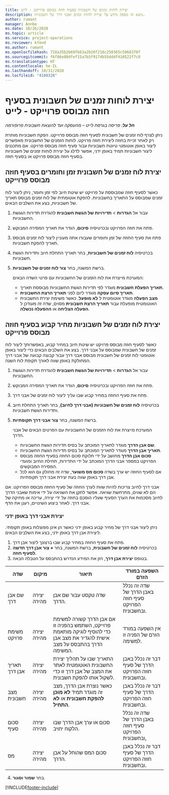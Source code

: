 ```yaml
---
title: יצירת לוחות זמנים של חשבונית בסעיף חוזה מבוסס פרוייקט - לייט
description: נושא זה מספק מידע על יצירת לוחות זמנים ואבני דרך של חשבוניות.
author: rumant
manager: Annbe
ms.date: 10/26/2020
ms.topic: article
ms.service: project-operations
ms.reviewer: kfend
ms.author: rumant
ms.openlocfilehash: 728a35b2b69fb63a2b20f218c250365c5068370f
ms.sourcegitcommit: f6f86e80dfef15a7b5f9174b55dddf410522f7c8
ms.translationtype: HT
ms.contentlocale: he-IL
ms.lasthandoff: 10/31/2020
ms.locfileid: "4180328"
---
```

# <a name="create-invoice-schedules-on-a-project-based-contract-line---lite"></a>יצירת לוחות זמנים של חשבונית בסעיף חוזה מבוסס פרוייקט - לייט

_**חל על**: פריסה בגרסת לייט – מהעסקה ועד להוצאת חשבונית פרופורמה_

ניתן לצרף לוח זמנים של חשבונית לסעיף חוזה מבוסס פרוייקט. הפקת חשבוניות מותרת רק לאחר זכיית בחוזה ליצירת חוזה פרויקט. לוחות הזמנים של החשבונית מאפשרים ליצור באופן אוטומטי טיוטת חשבוניות עבור סעיף חוזה מבוסס פרויקט. אם מתכננים ליצור חשבוניות תמיד באופן ידני, אפשר לדלג על יצירת לוחות זמנים של חשבוניות בסעיף חוזה מבוסס פרויקט או בסעיף חוזה.

## <a name="create-a-time-and-material-invoice-schedule-for-a-project-based-contract-line"></a>יצירת לוח זמנים של חשבונית זמן וחומרים בסעיף חוזה מבוסס פרוייקט

כאשר לסעיף חוזה שמבוססת על פרויקט יש שיטת חיוב לפי זמן וחומר, ניתן ליצור לוח זמנים שמבוסס על התאריך בחשבוניות. להפקת אוטומתית של לוח זמנים מבוסס תאריך של חשבוניות, בצע את השלבים הבאים.

1. עבור אל **הגדרות** > **תדירויות של הגשת חשבונית** להגדרת תדירות הגגשת החשבוניות.
2. פתח את חוזה הפרויקט ובכרטיסיה **סיכום**, הגדר את תאריך המסירה המבוקש.
3. פתח את סעיף החוזה של זמן וחומרים שעבורו אתה מעוניין ליצור לוח זמנים מבוסס תאריך להפקת חשבוניות. 
4. בכרטיסיה **לוח זמנים של חשבוניות**, בחר תאריך התחלת חיוב ותדירות הגשת חשבוניות. 
5. ברשת המשנה, בחר **צור לוח זמנים של חשבוניות**.

    המערכת מייצרת את לוח הזמנים של החשבוניות עם פרטי השדה הבאים:

    - **תאריך הפעלת חשבונית** מוגדר לפי תדירות הגשת החשבוניות מבוססת תאריך.
    - **תאריך סיום עסקה** מוגדר ליום לפני **תאריך הרצת החשבונית**.
    - **מצב הפעלה** מוגדר אוטומטית ל **לא מופעל**. כאשר משימת יצירת החשבונית האוטומטית מופעלת עבור **תאריך הרצת חשבונית** מסוים,  שדה זה מעודכן ל **הפעלה הצליחה** או **ההפעלה נכשלה**.

## <a name="create-a-fixed-price-invoice-schedule-for-a-project-based-contract-line"></a>יצירת לוח זמנים של חשבוניות מחיר קבוע בסעיף חוזה מבוסס פרוייקט

כאשר לסעיף חוזה מבוסס פרויקט יש שיטת חיוב במחיר קבוע, באפשרותך ליצור לוח זמנים של חשבונית שמבוסס על אבני דרך. בצע את השלבים הבאים כדי ליצור באופן אוטומטי לוח זמנים של חשבונית מבוסס אבני דרך עבור קבוצה קבועה של אבני דרך המחולקת באופן שווה לאורך תקופת לוח השנה.

1. עבור אל **הגדרות** > **תדירויות של הגשת חשבונית** להגדרת תדירות הגגשת החשבוניות.
2. פתח את חוזה הפרויקט ובכרטיסיה **סיכום**, הגדר את תאריך המסירה המבוקש.
3. פתח את סעיף החוזה במחיר קבוע שבו עליך ליצור לוח זמנים של אבני דרך. 
4. בכרטיסיה **לוח זמנים של חשבוניות (אבני דרך לחיוב)**, בחר תאריך התחלת חיוב ותדירות הגשת חשבוניות. 
5. ברשת המשנה, בחר **צור אבני דרך תקופתיות**.

    המערכת מייצרת את לוח הזמנים של החשבוניות עם הפרטים הבאים של אבני הדרך.

    - **שם אבן הדרך** מוגדר לתאריך המוכתב על בסיס תדירות הגשת החשבוניות.
    - **תאריך אבן הדרך** מוגדר לתאריך המוכתב על בסיס תדירות הגשת החשבוניות.
    - **סכום אבן הדרך** מחושב על ידי חלוקת סכום החוזה בסעיף החוזה מבוסס הפרויקט במספר אבני הדרך המוכתב על ידי התדירות, תחילת החיוב ומועדי המסירה המבוקשים.
    - אם לסעיף החוזה יש ערך בשדה **סכום מס משוער**, שדה זה מחולק גם הוא לכל אבן דרך באופן שווה בעת יצירת אבני דרך תקופתיות.

אבני דרך לחיוב צריכות להיות שוות לערך החוזה של סעיף החוזה מבוסס הפרויקט. אם הם לא שווים, מתרחשת שגיאה. אפשר לתקן את השגיאה על ידי אימות שאבני הדרך לחיוב מסכמות את הערך הסעיף שעליו הוסכם בחוזה על ידי יצירה, עריכה או מחיקה של אבני דרך. לאחר ביצוע השינויים, רענן את הדף.

### <a name="manually-create-milestones"></a>יצירת אבני דרך באופן ידני

ניתן ליצור אבני דרך של מחיר קבוע באופן ידני כאשר הן אינן מפוצלות באופן תקופתי. ליצירת אבן דרך באופן ידני, בצע את השלבים הבאים.

1. פתח את סעיף החוזה במחיר קבוע שבו ברצונך ליצור אבן דרך. 
2. בכרטיסיה **לוח זמנים של חשבונית**, ברשת המשנה, בחר **+ צור אבן דרך חדשה לסעיף חוזה**.
3. בטופס **יצירת אבן דרך**, הזן את המידע הנדרש בהתבסס על הטבלה הבאה. 

| שדה | מיקום | תיאור | השפעה במורד הזרם |
| --- | --- | --- | --- |
| שם אבן דרך | יצירה מהירה | שדה טקסט עבור שם אבן הדרך. | שדה זה נכלל באבן הדרך של סעיף חוזה הפרויקט ובחשבונית. |
| משימת פרויקט | יצירה מהירה | אם אבן הדרך קשורה למשימת פרוייקט, השתמש בהפניה זו כדי להוסיף לוגיקה מותאמת אישית להגדיר את מצב אבן הדרך בהתבסס על מצב המשימה. | אין השפעה במורד הזרם של הפניה זו למשימה. |
| תאריך אבן דרך | יצירה מהירה | התאריך שבו על תהליך יצירת החשבונית האוטומטית לאתר את המצב של אבן דרך זו כדי לשקול אותו להפקת חשבונית. | דבר זה נכלל באבן הדרך של סעיף חוזה הפרויקט ובחשבונית. |
| מצב חשבונית | יצירה מהירה | כאשר נוצרת אבן הדרך, מצב זה מוגדר תמיד **לא מוכן להפקת חשבונית** או **לא התחיל**. | דבר זה נכלל באבן הדרך של סעיף חוזה הפרויקט ובחשבונית. |
| סכום סעיף | יצירה מהירה | סכום או ערך אבן הדרך שבו הלקוח יחויב. | שדה זה נכלל באבן הדרך של סעיף חוזה הפרויקט ובחשבונית, |
| מס | יצירה מהירה | סכום המס שהוחל על אבן הדרך. | דבר זה נכלל באבן הדרך של סעיף חוזה הפרויקט ובחשבונית. |

4. בחר **שמור וסגור**.


[!INCLUDE[footer-include](../../includes/footer-banner.md)]